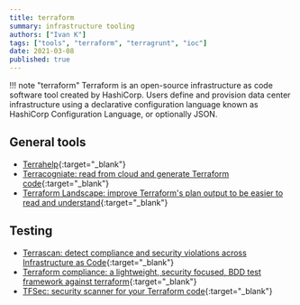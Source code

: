 ```yaml
---
title: terraform
summary: infrastructure tooling
authors: ["Ivan K"]
tags: ["tools", "terraform", "terragrunt", "ioc"]
date: 2021-03-08
published: true
---
```


!!! note "terraform"
    Terraform is an open-source infrastructure as code software tool created by HashiCorp. Users define and provision data center infrastructure using a declarative configuration language known as HashiCorp Configuration Language, or optionally JSON.

## General tools

- [Terrahelp](https://github.com/opencredo/terrahelp){:target="_blank"}
- [Terracogniate: read from cloud and generate Terraform code](https://github.com/cycloidio/terracognita){:target="_blank"}
- [Terraform Landscape: improve Terraform's plan output to be easier to read and understand][terr-landscape]{:target="_blank"}

## Testing

- [Terrascan: detect compliance and security violations across Infrastructure as Code][terrascan]{:target="_blank"}
- [Terraform compliance: a lightweight, security focused, BDD test framework against terraform][terr-compliance]{:target="_blank"}
- [TFSec: security scanner for your Terraform code][tfsec]{:target="_blank"}

<!-- resources -->
[terrascan]: https://github.com/accurics/terrascan
[terr-compliance]: https://github.com/eerkunt/terraform-compliance
[terr-landscape]: https://github.com/coinbase/terraform-landscape
[tfsec]: https://github.com/liamg/tfsec
